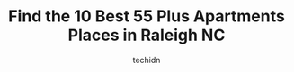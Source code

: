 ---
layout: ampstory
image: https://i0.wp.com/www.depkes.org/wp-content/uploads/2023/06/55-plus-apartments-0-in-raleigh-nc-1685783951.jpeg?resize=640,853
author: techidn
featured: false
description: Discover the impressive array of 55 Plus Apartments options in Raleigh NC, where you can find 10 of the largest 55 Plus Apartments establishments in the area. From renowned classics to hidde
title: Find the 10 Best 55 Plus Apartments Places in Raleigh NC
cover:
   title: Find the 10 Best 55 Plus Apartments Places in Raleigh NC
   subtitle: Rickpate
   background: https://www.depkes.org/wp-content/uploads/2023/06/55-plus-apartments-0-in-raleigh-nc-1685783951.jpeg

pages: 
 - layout: thirds
   top: <h1>#1 The Cypress of Raleigh</h1>
   bottom: "<p>Visiting friends. Its an amazing setting for the retirement. Just had a great meal.</p>"
   background: https://www.depkes.org/wp-content/uploads/2023/06/55-plus-apartments-1-in-raleigh-nc-1685783952.png
   backgroundblur: true
 - layout: thirds
   top: <h1>#2 Overture Crabtree</h1>
   bottom: "<p>Hello, I moved in Overture Crabtree in November 2022. I am really enjoying my residence here. The residents are very friendly and I see this as my forever home. I am livi</p>"
   background: https://www.depkes.org/wp-content/uploads/2023/06/55-plus-apartments-2-in-raleigh-nc-1685783952.jpeg
   cta:
      link: https://www.depkes.org/blog/find-the-10-best-55-plus-apartments-places-in-raleigh-nc/
      text: Find the 10 Best 55 Plus Apartments Places in Raleigh NC
 - layout: thirds
   top: <h1>#3 Whispering Pines Gracious Retirement Living</h1>
   bottom: "<p>7501 Lead Mine Rd, Raleigh, NC 27615, United States</p>"
   background: https://www.depkes.org/wp-content/uploads/2023/06/55-plus-apartments-3-in-raleigh-nc-1685783953.jpeg
   cta:
      link: https://www.depkes.org/blog/find-the-10-best-55-plus-apartments-places-in-raleigh-nc/
      text: Find the 10 Best 55 Plus Apartments Places in Raleigh NC
 - layout: thirds
   top: <h1>#4 Overture Centennial</h1>
   bottom: "<p>600 Bilyeu St, Raleigh, NC 27606, United States</p>"
   background: https://images.unsplash.com/photo-1510906594845-bc082582c8cc?ixlib=rb-4.0.3&ixid=MnwxMjA3fDB8MHxwaG90by1wYWdlfHx8fGVufDB8fHx8&auto=format&fit=crop&w=640&h=853&q=80
   cta:
      link: https://www.depkes.org/blog/find-the-10-best-55-plus-apartments-places-in-raleigh-nc/
      text: Find the 10 Best 55 Plus Apartments Places in Raleigh NC
 - layout: thirds
   top: <h1>#5 Treeo Senior Living</h1>
   bottom: "<p>2722 Spring Forest Rd, Raleigh, NC 27616, United States</p>"
   background: https://images.unsplash.com/photo-1561679660-d00ee1e0dc8e?ixlib=rb-4.0.3&ixid=MnwxMjA3fDB8MHxwaG90by1wYWdlfHx8fGVufDB8fHx8&auto=format&fit=crop&w=640&h=853&q=80
   cta:
      link: https://www.depkes.org/blog/find-the-10-best-55-plus-apartments-places-in-raleigh-nc/
      text: Find the 10 Best 55 Plus Apartments Places in Raleigh NC
 - layout: thirds
   top: <h1>#6 Meadows at Brier Creek Apartments</h1>
   bottom: "<p>11700 Arnold Palmer Dr, Raleigh, NC 27617, United States</p>"
   background: https://images.unsplash.com/photo-1599422314077-f4dfdaa4cd09?ixlib=rb-4.0.3&ixid=MnwxMjA3fDB8MHxwaG90by1wYWdlfHx8fGVufDB8fHx8&auto=format&fit=crop&w=640&h=853&q=80
   cta:
      link: https://www.depkes.org/blog/find-the-10-best-55-plus-apartments-places-in-raleigh-nc/
      text: Find the 10 Best 55 Plus Apartments Places in Raleigh NC
 - layout: thirds
   top: <h1>#7 Capital Towers</h1>
   bottom: "<p>4808 Six Forks Rd, Raleigh, NC 27609, United States</p>"
   background: https://images.unsplash.com/photo-1534312527009-56c7016453e6?ixlib=rb-4.0.3&ixid=MnwxMjA3fDB8MHxwaG90by1wYWdlfHx8fGVufDB8fHx8&auto=format&fit=crop&w=640&h=853&q=80
   cta:
      link: https://www.depkes.org/blog/find-the-10-best-55-plus-apartments-places-in-raleigh-nc/
      text: Find the 10 Best 55 Plus Apartments Places in Raleigh NC
 - layout: thirds
   middle: Continue reading...
   background: https://images.unsplash.com/photo-1524169358666-79f22534bc6e?ixlib=rb-4.0.3&ixid=MnwxMjA3fDB8MHxwaG90by1wYWdlfHx8fGVufDB8fHx8&auto=format&fit=crop&w=640&h=853&q=80
   cta:
      link: https://www.depkes.org/blog/find-the-10-best-55-plus-apartments-places-in-raleigh-nc/
      text: Find the 10 Best 55 Plus Apartments Places in Raleigh NC
      
---